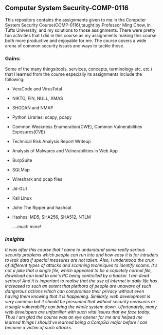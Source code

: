##  **Computer System Security-COMP-0116**
This repository contains the assignments given to me in the Computer System Security Course(COMP-0116),taught by Professor Ming Chow, in Tufts University, and my solutions to those assignments. There were pretty fun activities that I did in this course as my assignments making this course both more productive and enjoyable for me. The course covers a wide arena of common security issues and ways to tackle those.

### Gains:
Some of the many things(tools, services, concepts, terminology etc. etc.) that I learned from the course especially its assignments include the following:

- VeraCode and VirusTotal
- NIKTO, FIN, NULL, XMAS
- SHODAN and NMAP
- Python Liraries: scapy, pcapy
- Common Weakness Enumeration(CWE), Common Vulnerabilities Exposures(CVE)
- Technical Risk Analysis Report Writeup
- Analysis of Malwares and Vulnerabilities in Web App
- BurpSuite
- SQLMap
- Wireshark and pcap files
- Jd-GUI
- Kali Linux
- John The Ripper and hashcat
- Hashes: MD5, SHA256, SHA512, NTLM

  <em>....much more!<emd>


### Insights
It was after this course that I came to understand some really serious security problems which people can run into and how easy it is for intruders to leak data if special measures are not taken. Also, I understood the crux of different types of attacks and scanning techniques to identify scams. 
It's not a joke that a single file, which appeared to be a copletely normal file, download can lead to one's PC being controlled by a hacker. I am dead serious! And it is important to realise that the use of internet in daily life has increased to such an extent that plethora of people are unaware of such dangerous actions which can compromise their privacy without even having them knowing that it is happening. Similarly, web development is very common but it should be presumed that without security measures or a single vulnerability can bring the whole system down. Ufortunately, many web developers are unfamiliar with such vital issues that we face today. Thus I am glad the course was an eye opener for me and helped me learned things I should've learned being a CompSci major before I can became a victim of such attacks.
